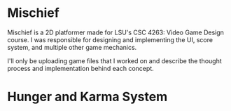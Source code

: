 # Mischief

Mischief is a 2D platformer made for LSU's CSC 4263: Video Game Design course. I was responsible for designing and implementing the UI, score system, and multiple  other game mechanics. 

I'll only be uploading game files that I worked on and describe the thought process and implementation behind each concept. 

# Hunger and Karma System

